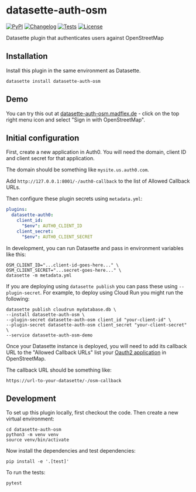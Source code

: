 # datasette-auth-osm

[![PyPI](https://img.shields.io/pypi/v/datasette-auth-osm.svg)](https://pypi.org/project/datasette-auth-osm/)
[![Changelog](https://img.shields.io/github/v/release/mfa/datasette-auth-osm?include_prereleases&label=changelog)](https://github.com/mfa/datasette-auth-osm/releases)
[![Tests](https://github.com/mfa/datasette-auth-osm/workflows/Test/badge.svg)](https://github.com/mfa/datasette-auth-osm/actions?query=workflow%3ATest)
[![License](https://img.shields.io/badge/license-Apache%202.0-blue.svg)](https://github.com/mfa/datasette-auth-osm/blob/main/LICENSE)

Datasette plugin that authenticates users against OpenStreetMap

## Installation

Install this plugin in the same environment as Datasette.

    datasette install datasette-auth-osm

## Demo

You can try this out at [datasette-auth-osm.madflex.de](https://datasette-auth-osm.madflex.de/) - click on the top right menu icon and select "Sign in with OpenStreetMap".

## Initial configuration

First, create a new application in Auth0. You will need the domain, client ID and client secret for that application.

The domain should be something like `mysite.us.auth0.com`.

Add `http://127.0.0.1:8001/-/auth0-callback` to the list of Allowed Callback URLs.

Then configure these plugin secrets using `metadata.yml`:

```yaml
plugins:
  datasette-auth0:
    client_id:
      "$env": AUTH0_CLIENT_ID
    client_secret:
      "$env": AUTH0_CLIENT_SECRET
```

In development, you can run Datasette and pass in environment variables like this:
```
OSM_CLIENT_ID="...client-id-goes-here..." \
OSM_CLIENT_SECRET="...secret-goes-here..." \
datasette -m metadata.yml
```

If you are deploying using `datasette publish` you can pass these using `--plugin-secret`. For example, to deploy using Cloud Run you might run the following:
```
datasette publish cloudrun mydatabase.db \
--install datasette-auth-osm \
--plugin-secret datasette-auth-osm client_id "your-client-id" \
--plugin-secret datasette-auth-osm client_secret "your-client-secret" \
--service datasette-auth-osm-demo
```
Once your Datasette instance is deployed, you will need to add its callback URL to the "Allowed Callback URLs" list your [Oauth2 application](https://www.openstreetmap.org/oauth2/applications) in OpenStreetMap.

The callback URL should be something like:

    https://url-to-your-datasette/-/osm-callback


## Development

To set up this plugin locally, first checkout the code. Then create a new virtual environment:

    cd datasette-auth-osm
    python3 -m venv venv
    source venv/bin/activate

Now install the dependencies and test dependencies:

    pip install -e '.[test]'

To run the tests:

    pytest
